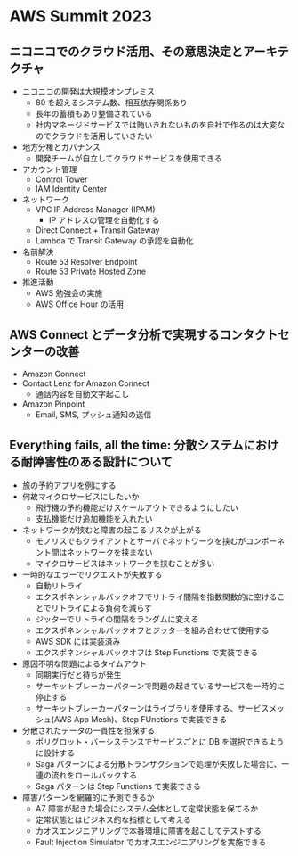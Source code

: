 # AWS Summit 2023

## ニコニコでのクラウド活用、その意思決定とアーキテクチャ

- ニコニコの開発は大規模オンプレミス
  - 80 を超えるシステム数、相互依存関係あり
  - 長年の蓄積もあり整備されている
  - 社内マネージドサービスでは賄いきれないものを自社で作るのは大変なのでクラウドを活用していきたい
- 地方分権とガバナンス
  - 開発チームが自立してクラウドサービスを使用できる
- アカウント管理
  - Control Tower
  - IAM Identity Center
- ネットワーク
  - VPC IP Address Manager (IPAM)
    - IP アドレスの管理を自動化する
  - Direct Connect + Transit Gateway
  - Lambda で Transit Gateway の承認を自動化
- 名前解決
  - Route 53 Resolver Endpoint
  - Route 53 Private Hosted Zone
- 推進活動
  - AWS 勉強会の実施
  - AWS Office Hour の活用

## AWS Connect とデータ分析で実現するコンタクトセンターの改善

- Amazon Connect
- Contact Lenz for Amazon Connect
  - 通話内容を自動文字起こし
- Amazon Pinpoint
  - Email, SMS, プッシュ通知の送信

## Everything fails, all the time: 分散システムにおける耐障害性のある設計について

- 旅の予約アプリを例にする
- 何故マイクロサービスにしたいか
  - 飛行機の予約機能だけスケールアウトできるようにしたい
  - 支払機能だけ追加機能を入れたい
- ネットワークが挟むと障害の起こるリスクが上がる
  - モノリスでもクライアントとサーバでネットワークを挟むがコンポーネント間はネットワークを挟まない
  - マイクロサービスはネットワークを挟むことが多い
- 一時的なエラーでリクエストが失敗する
  - 自動リトライ
  - エクスポネンシャルバックオフでリトライ間隔を指数関数的に空けることでリトライによる負荷を減らす
  - ジッターでリトライの間隔をランダムに変える
  - エクスポネンシャルバックオフとジッターを組み合わせて使用する
  - AWS SDK には実装済み
  - エクスポネンシャルバックオフは Step Functions で実装できる
- 原因不明な問題によるタイムアウト
  - 同期実行だと待ちが発生
  - サーキットブレーカーパターンで問題の起きているサービスを一時的に停止する
  - サーキットブレーカーパターンはライブラリを使用する、サービスメッシュ(AWS App Mesh)、Step FUnctions で実装できる
- 分散されたデータの一貫性を担保する
  - ポリグロット・バーシステンスでサービスごとに DB を選択できるように設計する
  - Saga パターンによる分散トランザクションで処理が失敗した場合に、一連の流れをロールバックする
  - Saga パターンは Step Functions で実装できる
- 障害パターンを網羅的に予測できるか
  - AZ 障害が起きた場合にシステム全体として定常状態を保てるか
  - 定常状態とはビジネス的な指標として考える
  - カオスエンジニアリングで本番環境に障害を起こしてテストする
  - Fault Injection Simulator でカオスエンジニアリングを実施できる

